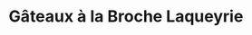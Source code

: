 ---
title: "Gâteaux à la Broche Laqueyrie"
url: /artalens-souin/gateaux-a-la-broche-laqueyrie/
shop: Hofladen
---